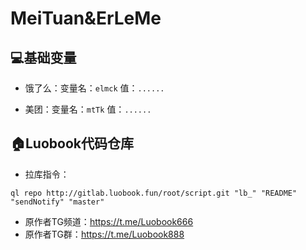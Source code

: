 # MeiTuan&ErLeMe

## 💻基础变量

- 饿了么：变量名：```elmck``` 值：```......```

- 美团：变量名：```mtTk``` 值：```......```

## 🏠Luobook代码仓库

- 拉库指令：
```
ql repo http://gitlab.luobook.fun/root/script.git "lb_" "README" "sendNotify" "master"
```

- 原作者TG频道：https://t.me/Luobook666
- 原作者TG群：https://t.me/Luobook888
